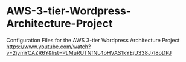 # AWS-3-tier-Wordpress-Architecture-Project
Configuration Files for the AWS 3-tier Wordpress Architecture Project
https://www.youtube.com/watch?v=2iymYCAZR6Y&list=PLMuRUTNfNL4oHVAS1kYEjU338J7I8oDPJ
